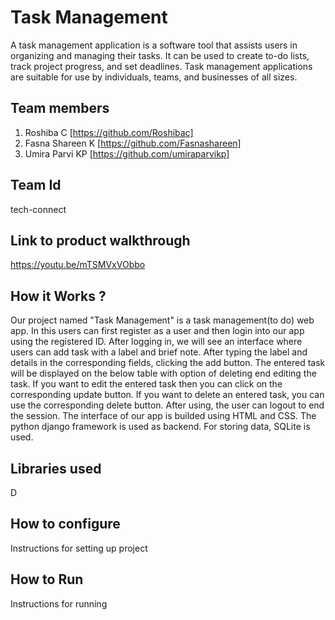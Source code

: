 
# Task Management
A task management application is a software tool that assists users in organizing and managing their tasks. It can be used to create to-do lists, track project progress, and set deadlines. Task management applications are suitable for use by individuals, teams, and businesses of all sizes.
## Team members
1. Roshiba C [https://github.com/Roshibac]
2. Fasna Shareen K [https://github.com/Fasnashareen]
3. Umira Parvi KP [https://github.com/umiraparvikp]
## Team Id
tech-connect
## Link to product walkthrough
https://youtu.be/mTSMVxVObbo
## How it Works ?
Our project named "Task Management" is a task management(to do) web app. In this users can first register as a user and then login into our app using the registered ID. After logging in, we will see an interface where users can add task with a label and brief note. After typing the label and details in the corresponding fields, clicking the add button. The entered task will be displayed on the below table with option of deleting end editing the task. If you want to edit the entered task then you can click on the corresponding update button. If you want to delete an entered task, you can use the corresponding delete button. After using, the user can logout to end the session.
The interface of our app is builded using HTML and CSS. The python django framework is used as backend. For storing data, SQLite is used.
## Libraries used
D
## How to configure
Instructions for setting up project
## How to Run
Instructions for running
